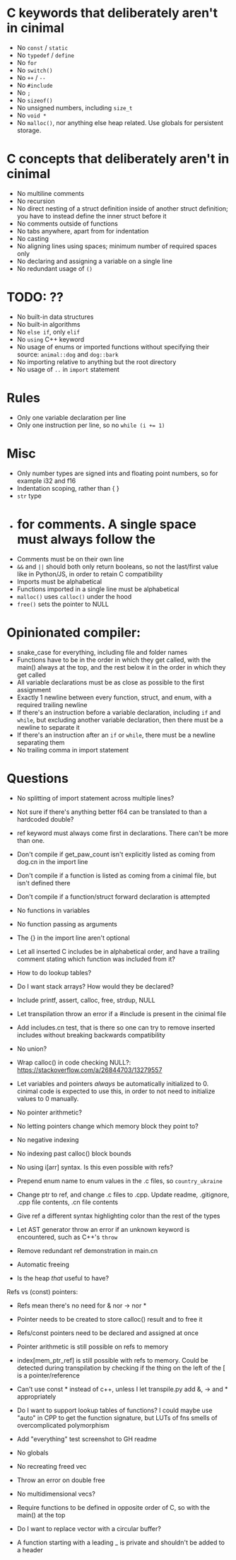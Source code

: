 # C keywords that deliberately aren't in cinimal
- No `const` / `static`
- No `typedef` / `define`
- No `for`
- No `switch()`
- No `++` / `--`
- No `#include`
- No `;`
- No `sizeof()`
- No unsigned numbers, including `size_t`
- No `void *`
- No `malloc()`, nor anything else heap related. Use globals for persistent storage.

# C concepts that deliberately aren't in cinimal
- No multiline comments
- No recursion
- No direct nesting of a struct definition inside of another struct definition; you have to instead define the inner struct before it
- No comments outside of functions
- No tabs anywhere, apart from for indentation
- No casting
- No aligning lines using spaces; minimum number of required spaces only
- No declaring and assigning a variable on a single line
- No redundant usage of `()`

# TODO: ??
- No built-in data structures
- No built-in algorithms
- No `else if`, only `elif`
- No `using` C++ keyword
- No usage of enums or imported functions without specifying their source: `animal::dog` and `dog::bark`
- No importing relative to anything but the root directory
- No usage of `..` in `import` statement

# Rules
- Only one variable declaration per line
- Only one instruction per line, so no `while (i += 1)`

# Misc
- Only number types are signed ints and floating point numbers, so for example i32 and f16
- Indentation scoping, rather than { }
- `str` type
- # for comments. A single space must always follow the #
- Comments must be on their own line
- `&&` and `||` should both only return booleans, so not the last/first value like in Python/JS, in order to retain C compatibility
- Imports must be alphabetical
- Functions imported in a single line must be alphabetical
- `malloc()` uses `calloc()` under the hood
- `free()` sets the pointer to NULL

# Opinionated compiler:
- snake_case for everything, including file and folder names
- Functions have to be in the order in which they get called, with the main() always at the top, and the rest below it in the order in which they get called
- All variable declarations must be as close as possible to the first assignment
- Exactly 1 newline between every function, struct, and enum, with a required trailing newline
- If there's an instruction before a variable declaration, including `if` and `while`, but excluding another variable declaration, then there must be a newline to separate it
- If there's an instruction after an `if` or `while`, there must be a newline separating them
- No trailing comma in import statement

# Questions
- No splitting of import statement across multiple lines?
- Not sure if there's anything better f64 can be translated to than a hardcoded double?



- ref keyword must always come first in declarations. There can't be more than one.
- Don't compile if get_paw_count isn't explicitly listed as coming from dog.cn in the import line
- Don't compile if a function is listed as coming from a cinimal file, but isn't defined there
- Don't compile if a function/struct forward declaration is attempted
- No functions in variables
- No function passing as arguments
- The {} in the import line aren't optional
- Let all inserted C includes be in alphabetical order, and have a trailing comment stating which function was included from it?
- How to do lookup tables?
- Do I want stack arrays? How would they be declared?
- Include printf, assert, calloc, free, strdup, NULL
- Let transpilation throw an error if a #include is present in the cinimal file
- Add includes.cn test, that is there so one can try to remove inserted includes without breaking backwards compatibility
- No union?
- Wrap calloc() in code checking NULL?: https://stackoverflow.com/a/26844703/13279557
- Let variables and pointers *always* be automatically initialized to 0. cinimal code is expected to use this, in order to not need to initialize values to 0 manually.
- No pointer arithmetic?
- No letting pointers change which memory block they point to?
- No negative indexing
- No indexing past calloc() block bounds
- No using i[arr] syntax. Is this even possible with refs?
- Prepend enum name to enum values in the .c files, so `country_ukraine`
- Change ptr to ref, and change .c files to .cpp. Update readme, .gitignore, .cpp file contents, .cn file contents
- Give ref a different syntax highlighting color than the rest of the types
- Let AST generator throw an error if an unknown keyword is encountered, such as C++'s `throw`
- Remove redundant ref demonstration in main.cn
- Automatic freeing
- Is the heap *that* useful to have?

Refs vs (const) pointers:
- Refs mean there's no need for & nor -> nor *
- Pointer needs to be created to store calloc() result and to free it
- Refs/const pointers need to be declared and assigned at once
- Pointer arithmetic is still possible on refs to memory
- index[mem_ptr_ref] is still possible with refs to memory. Could be detected during transpilation by checking if the thing on the left of the [ is a pointer/reference
- Can't use const * instead of c++, unless I let transpile.py add &, -> and * appropriately



- Do I want to support lookup tables of functions? I could maybe use "auto" in CPP to get the function signature, but LUTs of fns smells of overcomplicated polymorphism
- Add "everything" test screenshot to GH readme
- No globals
- No recreating freed vec
- Throw an error on double free
- No multidimensional vecs?
- Require functions to be defined in opposite order of C, so with the main() at the top
- Do I want to replace vector with a circular buffer?
- A function starting with a leading _ is private and shouldn't be added to a header
